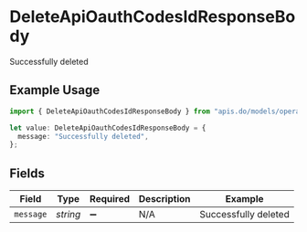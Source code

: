 # DeleteApiOauthCodesIdResponseBody

Successfully deleted

## Example Usage

```typescript
import { DeleteApiOauthCodesIdResponseBody } from "apis.do/models/operations";

let value: DeleteApiOauthCodesIdResponseBody = {
  message: "Successfully deleted",
};
```

## Fields

| Field                | Type                 | Required             | Description          | Example              |
| -------------------- | -------------------- | -------------------- | -------------------- | -------------------- |
| `message`            | *string*             | :heavy_minus_sign:   | N/A                  | Successfully deleted |